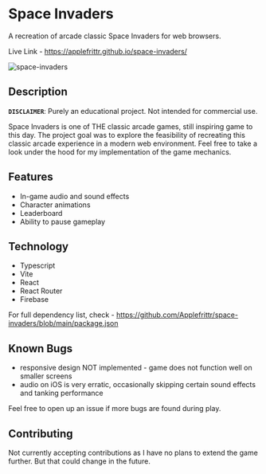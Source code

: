 # Space Invaders

A recreation of arcade classic Space Invaders for web browsers.

Live Link - https://applefrittr.github.io/space-invaders/

![space-invaders](https://github.com/user-attachments/assets/eb9b2190-f46d-47c8-a368-be7d44a56ca0)

## Description

**`DISCLAIMER`**: Purely an educational project. Not intended for commercial use.

Space Invaders is one of THE classic arcade games, still inspiring game to this day. The project goal was to explore the feasibility of recreating this classic arcade experience in a modern web environment. Feel free to take a look under the hood for my implementation of the game mechanics.

## Features

- In-game audio and sound effects
- Character animations
- Leaderboard
- Ability to pause gameplay

## Technology

- Typescript
- Vite
- React
- React Router
- Firebase

For full dependency list, check - https://github.com/Applefrittr/space-invaders/blob/main/package.json

## Known Bugs

- responsive design NOT implemented - game does not function well on smaller screens
- audio on iOS is very erratic, occasionally skipping certain sound effects and tanking performance

Feel free to open up an issue if more bugs are found during play.

## Contributing

Not currently accepting contributions as I have no plans to extend the game further. But that could change in the future.
